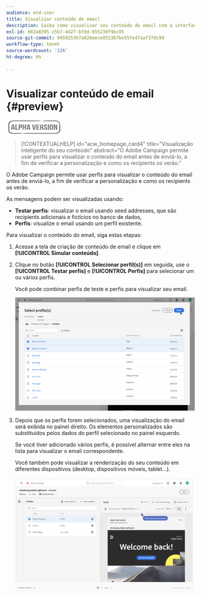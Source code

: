 ```yaml
---
audience: end-user
title: Visualizar conteúdo de email
description: Saiba como visualizar seu conteúdo de email com a interface do usuário da Web do Campaign
exl-id: 663a8395-c5b7-4427-bfdd-055230f9bc05
source-git-commit: 045025367a826eece052367be557e47aaf37dc99
workflow-type: tm+mt
source-wordcount: '226'
ht-degree: 0%

---
```


# Visualizar conteúdo de email {#preview}

![](../assets/do-not-localize/badge.png)

>[!CONTEXTUALHELP]
>id="acw_homepage_card4"
>title="Visualização inteligente do seu conteúdo"
>abstract="O Adobe Campaign permite usar perfis para visualizar o conteúdo do email antes de enviá-lo, a fim de verificar a personalização e como os recipients os verão."

O Adobe Campaign permite usar perfis para visualizar o conteúdo do email antes de enviá-lo, a fim de verificar a personalização e como os recipients os verão.

As mensagens podem ser visualizadas usando:

* **Testar perfis**: visualizar o email usando seed addresses, que são recipients adicionais e fictícios no banco de dados,
* **Perfis**: visualize o email usando um perfil existente.

Para visualizar o conteúdo do email, siga estas etapas:

1. Acesse a tela de criação de conteúdo de email e clique em **[!UICONTROL Simular conteúdo]**.

1. Clique no botão **[!UICONTROL Selecionar perfil(s)]** em seguida, use o **[!UICONTROL Testar perfis]** e **[!UICONTROL Perfis]** para selecionar um ou vários perfis.

   Você pode combinar perfis de teste e perfis para visualizar seu email.

   ![](assets/preview-profile.png)

1. Depois que os perfis forem selecionados, uma visualização do email será exibida no painel direito. Os elementos personalizados são substituídos pelos dados do perfil selecionado no painel esquerdo.

   Se você tiver adicionado vários perfis, é possível alternar entre eles na lista para visualizar o email correspondente.

   Você também pode visualizar a renderização do seu conteúdo em diferentes dispositivos (desktop, dispositivos móveis, tablet...).

   ![](assets/preview.png)
